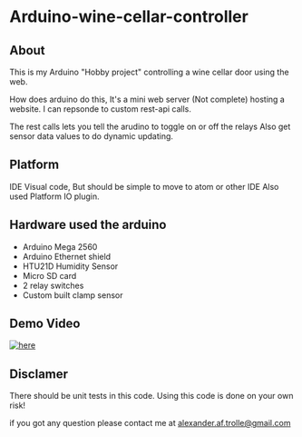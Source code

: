 # Arduino-wine-cellar-controller

## About
This is my Arduino "Hobby project" controlling a wine cellar door using the web.

How does arduino do this,
It's a mini web server (Not complete) hosting a website.
I can repsonde to custom rest-api calls.

The rest calls lets you tell the arudino to toggle on or off the relays
Also get sensor data values to do dynamic updating.

## Platform 

IDE Visual code, But should be simple to move to atom or other IDE
Also used Platform IO plugin. 

## Hardware used the arduino 
* Arduino Mega 2560
* Arduino Ethernet shield
* HTU21D Humidity Sensor
* Micro SD card
* 2 relay switches 
* Custom built clamp sensor

## Demo Video

[![here](https://img.youtube.com/vi/DF79dDL9Vik/0.jpg)](https://www.youtube.com/watch?v=DF79dDL9Vik)

## Disclamer 

There should be unit tests in this code. Using this code is done on your own risk!

if you got any question please contact me at alexander.af.trolle@gmail.com
